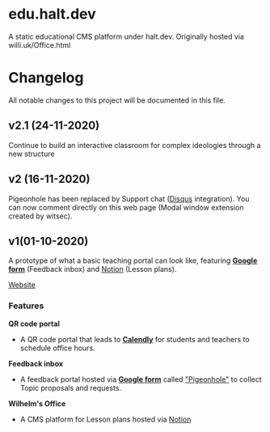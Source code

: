 # edu.halt.dev
A static educational CMS platform under halt.dev. Originally hosted via willi.uk/Office.html
# Changelog
All notable changes to this project will be documented in this file.
## v2.1 (24-11-2020)
Continue to build an interactive classroom for complex ideologies through a new structure
## v2 (16-11-2020)
Pigeonhole has been replaced by Support chat ([Disqus](https://disqus.com) integration). You can now comment directly on this web page (Modal window extension created by witsec).
## v1(01-10-2020)
A prototype of what a basic teaching portal can look like, featuring [**Google form**](https://docs.google.com/forms/d/14Gqy7uChtrG2UUO54Acoi82vsqABaw2TYkyyoGXWhB8) (Feedback inbox) and [Notion](https://www.notion.so/wilhelmli/Wilhelm-s-Office-175613570c704f8f93a0d19bba784c3d) (Lesson plans).

[Website](https://willi.uk/Office.html)

### Features
**QR code portal**
- A QR code portal that leads to [**Calendly**](https://calendly.com/wilhelmli/office-hours) for students and teachers to schedule office hours.

**Feedback inbox**
- A feedback portal hosted via [**Google form**](https://docs.google.com/forms/d/14Gqy7uChtrG2UUO54Acoi82vsqABaw2TYkyyoGXWhB8) called ["Pigeonhole"](https://docs.google.com/forms/d/14Gqy7uChtrG2UUO54Acoi82vsqABaw2TYkyyoGXWhB8) to collect Topic proposals and requests.

**Wilhelm's Office**
- A CMS platform for Lesson plans hosted via [Notion](https://www.notion.so/wilhelmli/Wilhelm-s-Office-175613570c704f8f93a0d19bba784c3d)
